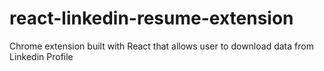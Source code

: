 # react-linkedin-resume-extension
Chrome extension built with React that allows user to  download data from Linkedin Profile
